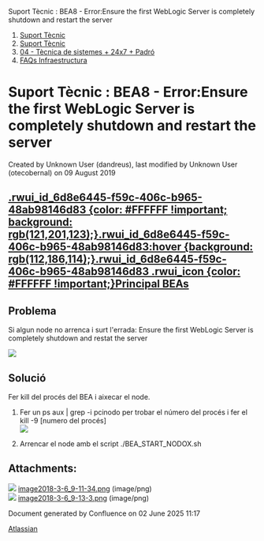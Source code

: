 Suport Tècnic : BEA8 - Error:Ensure the first WebLogic Server is completely shutdown and restart the server  

1.  [Suport Tècnic](index.md)
2.  [Suport Tècnic](13893782.md)
3.  [04 - Tècnica de sistemes + 24x7 + Padró](26313202.md)
4.  [FAQs Infraestructura](FAQs-Infraestructura_26313593.md)

Suport Tècnic : BEA8 - Error:Ensure the first WebLogic Server is completely shutdown and restart the server
===========================================================================================================

Created by Unknown User (dandreus), last modified by Unknown User (otecobernal) on 09 August 2019

[.rwui\_id\_6d8e6445-f59c-406c-b965-48ab98146d83 {color: #FFFFFF !important; background: rgb(121,201,123);}.rwui\_id\_6d8e6445-f59c-406c-b965-48ab98146d83:hover {background: rgb(112,186,114);}.rwui\_id\_6d8e6445-f59c-406c-b965-48ab98146d83 .rwui\_icon {color: #FFFFFF !important;}Principal BEAs](https://steps.everis.com/confluence/display/AOC/03.+WEBLOGICS+BEA "Principal BEAs")
-------------------------------------------------------------------------------------------------------------------------------------------------------------------------------------------------------------------------------------------------------------------------------------------------------------------------------------------------------------------------------------------

Problema
--------

Si algun node no arrenca i surt l'errada: Ensure the first WebLogic Server is completely shutdown and restat the server

![](attachments/26313228/26315541.png)

Solució
-------

Fer kill del procés del BEA i aixecar el node.

  

1.  Fer un ps aux | grep -i pcinodo per trobar el número del procés i fer el kill -9 \[numero del procés\]  
    ![](attachments/26313228/26315542.png)  
      
      
      
    
2.  Arrencar el node amb el script ./BEA\_START\_NODOX.sh

  

  

  

Attachments:
------------

![](images/icons/bullet_blue.gif) [image2018-3-6\_9-11-34.png](attachments/26313228/26315541.png) (image/png)  
![](images/icons/bullet_blue.gif) [image2018-3-6\_9-13-3.png](attachments/26313228/26315542.png) (image/png)  

Document generated by Confluence on 02 June 2025 11:17

[Atlassian](http://www.atlassian.com/)